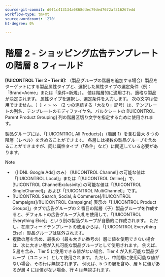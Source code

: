 ```yaml
---
source-git-commit: d0f1c413134a0868ddec79ded7672af316267edd
workflow-type: tm+mt
source-wordcount: '270'
ht-degree: 0%

---
```

# 階層 2 - ショッピング広告テンプレートの階層 8 フィールド

**[!UICONTROL Tier  2 - Tier 8]:** （製品グループの階層を追加する場合）製品をターゲットにする製品属性タイプと、選択した属性タイプの選定条件（例：「Brand=Acme」または「条件=新規」）。 値は階層的に適用され、適格な製品が決定されます。 属性タイプを選択し、選定条件を入力します。 次の文字は使用できません。`[ ] < > >>` （2 つの連続する「大なり」記号）は、テンプレートの列名、テンプレートのモディファイヤ名、バルクシートの [!UICONTROL Parent Product Grouping] 列の階層区切り文字を指定するために使用されます。

製品グループには、「[!UICONTROL All Products]」（階層 1）を含む最大 8 つの階層（レベル）を含めることができます。 各層には複数の製品グループを含めることができますが、同じ属性タイプ（「条件」など）に関連している必要があります。

>[!NOTE]
>
>* （[!DNL Google Ads] のみ） [!UICONTROL Channel] の可能な値は「[!UICONTROL Local]」または「[!UICONTROL Online]」で、[!UICONTROL ChannelExclusivity] の可能な値は「[!UICONTROL SingleChannel]」および「[!UICONTROL MultiChannel]」です。
>* [!UICONTROL Search, Social, & Commerce]/[!UICONTROL Campaigns]/[!UICONTROL Campaigns] 表示の「[!UICONTROL Product Groups]」タブで広告グループの 2 番目の階層（子）製品グループを作成すると、デフォルトの広告グループ入札を使用して、「[!UICONTROL Everything Else]」という別の製品グループが自動的に作成されます。 ただし、在庫フィードテンプレートの使用からは、「[!UICONTROL Everything Else]」製品グループは除外されます。
>* 複数の層を含め、最後の（最も大きい番号の）層に値を使用できない場合は、次に大きい層が入札可能な製品グループとして使用されます。 例えば、5 層を含み、Tier 5 に使用できる値がない場合、Tier 4 が入札可能な製品グループ（ユニット）として使用されます。 ただし、中間層に使用可能な値がない場合、その行は無視されます。 例えば、5 つの層を含め、層 5 に値があるが層 4 には値がない場合、行 4 は無視されます。
